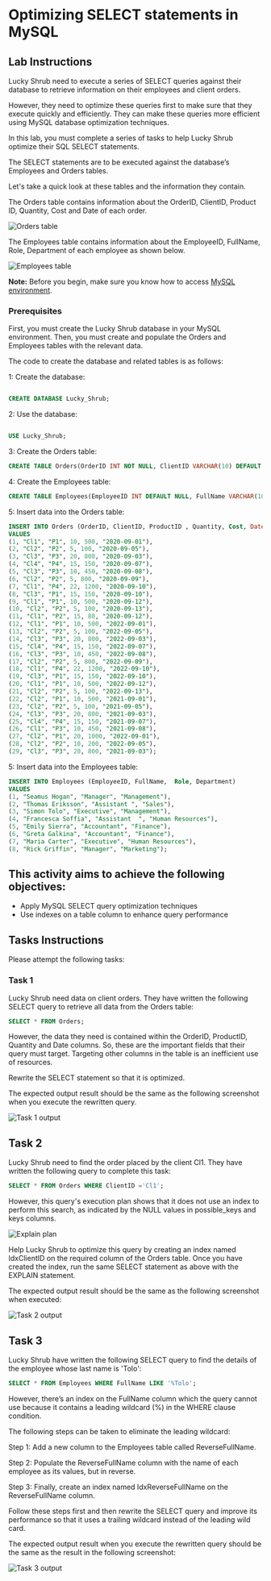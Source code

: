 

# Optimizing SELECT statements in MySQL
 



## Lab Instructions

Lucky Shrub need to execute a series of SELECT queries against their database to retrieve information on their employees and client orders.

However, they need to optimize these queries first to make sure that they execute quickly and efficiently. They can make these queries more efficient using MySQL database optimization techniques. 

In this lab, you must complete a series of tasks to help Lucky Shrub optimize their SQL SELECT statements. 

The SELECT statements are to be executed against the database’s Employees and Orders tables. 

Let's take a quick look at these tables and the information they contain. 

The Orders table contains information about the OrderID, ClientID, Product ID, Quantity, Cost and Date of each order.  

![Orders table](images/orders.png) 

The Employees table contains information about the EmployeeID, FullName, Role, Department of each employee as shown below. 

![Employees table](images/employees.png) 

**Note:** Before you begin, make sure you know how to access [MySQL environment](https://www.coursera.org/learn/advanced-mysql-topics/supplement/Xp5Mg/how-to-access-mysql-environment).

###  Prerequisites  

First, you must create the Lucky Shrub database in your MySQL environment. Then, you must create and populate the Orders and Employees tables with the relevant data. 

The code to create the database and related tables is as follows:   
  

1: Create the database: 

```SQL 

CREATE DATABASE Lucky_Shrub; 

``` 

2: Use the database:  

```SQL 

USE Lucky_Shrub;  

``` 

3: Create the Orders table: 

```SQL 
CREATE TABLE Orders(OrderID INT NOT NULL, ClientID VARCHAR(10) DEFAULT NULL, ProductID VARCHAR(10) DEFAULT NULL, Quantity INT DEFAULT NULL, Cost DECIMAL(6,2) DEFAULT NULL, Date DATE DEFAULT NULL, PRIMARY KEY (OrderID)); 


``` 

4: Create the Employees table: 

```SQL 
CREATE TABLE Employees(EmployeeID INT DEFAULT NULL, FullName VARCHAR(100) DEFAULT NULL, Role VARCHAR(50) DEFAULT NULL, Department VARCHAR(255) DEFAULT NULL);  


``` 

5: Insert data into the Orders table:

```SQL 
INSERT INTO Orders (OrderID, ClientID, ProductID , Quantity, Cost, Date)  
VALUES  
(1, "Cl1", "P1", 10, 500, "2020-09-01"), 
(2, "Cl2", "P2", 5, 100, "2020-09-05"),  
(3, "Cl3", "P3", 20, 800, "2020-09-03"),  
(4, "Cl4", "P4", 15, 150, "2020-09-07"),  
(5, "Cl3", "P3", 10, 450, "2020-09-08"),  
(6, "Cl2", "P2", 5, 800, "2020-09-09"),  
(7, "Cl1", "P4", 22, 1200, "2020-09-10"),  
(8, "Cl3", "P1", 15, 150, "2020-09-10"),  
(9, "Cl1", "P1", 10, 500, "2020-09-12"),  
(10, "Cl2", "P2", 5, 100, "2020-09-13"),  
(11, "Cl1", "P2", 15, 80, "2020-09-12"), 
(12, "Cl1", "P1", 10, 500, "2022-09-01"),  
(13, "Cl2", "P2", 5, 100, "2022-09-05"),  
(14, "Cl3", "P3", 20, 800, "2022-09-03"),  
(15, "Cl4", "P4", 15, 150, "2022-09-07"),  
(16, "Cl3", "P3", 10, 450, "2022-09-08"),  
(17, "Cl2", "P2", 5, 800, "2022-09-09"),  
(18, "Cl1", "P4", 22, 1200, "2022-09-10"),  
(19, "Cl3", "P1", 15, 150, "2022-09-10"),  
(20, "Cl1", "P1", 10, 500, "2022-09-12"),  
(21, "Cl2", "P2", 5, 100, "2022-09-13"),   
(22, "Cl2", "P1", 10, 500, "2021-09-01"),  
(23, "Cl2", "P2", 5, 100, "2021-09-05"),  
(24, "Cl3", "P3", 20, 800, "2021-09-03"),  
(25, "Cl4", "P4", 15, 150, "2021-09-07"),  
(26, "Cl1", "P3", 10, 450, "2021-09-08"),  
(27, "Cl2", "P1", 20, 1000, "2022-09-01"),  
(28, "Cl2", "P2", 10, 200, "2022-09-05"),  
(29, "Cl3", "P3", 20, 800, "2021-09-03"); 

```   

5: Insert data into the Employees table:

```SQL 
INSERT INTO Employees (EmployeeID, FullName,  Role, Department)  
VALUES    
(1, "Seamus Hogan", "Manager", "Management"),    
(2, "Thomas Eriksson", "Assistant ", "Sales"),   
(3, "Simon Tolo", "Executive", "Management"),   
(4, "Francesca Soffia", "Assistant  ", "Human Resources"),   
(5, "Emily Sierra", "Accountant", "Finance"),    
(6, "Greta Galkina", "Accountant", "Finance"), 
(7, "Maria Carter", "Executive", "Human Resources"), 
(8, "Rick Griffin", "Manager", "Marketing"); 


``` 
 

## This activity aims to achieve the following objectives:    

 
* Apply MySQL SELECT query optimization techniques
* Use indexes on a table column to enhance query performance
 
 

## Tasks Instructions 

Please attempt the following tasks: 

### Task 1 

Lucky Shrub need data on client orders. They have written the following SELECT query to retrieve all data from the Orders table: 

```SQL 
SELECT * FROM Orders;
```

However, the data they need is contained within the OrderID, ProductID, Quantity and Date columns. So, these are the important fields that their query must target. Targeting other columns in the table is an inefficient use of resources. 

Rewrite the SELECT statement so that it is optimized. 

The expected output result should be the same as the following screenshot when you execute the rewritten query. 

![Task 1 output](images/task1output.png) 


## Task 2 

Lucky Shrub need to find the order placed by the client Cl1. They have written the following query to complete this task: 

```SQL 
SELECT * FROM Orders WHERE ClientID ='Cl1'; 
```
However, this query's execution plan shows that it does not use an index to perform this search, as indicated by the NULL values in possible_keys and keys columns. 

![Explain plan](images/explainplan.png) 


Help Lucky Shrub to optimize this query by creating an index named IdxClientID on the required column of the Orders table. Once you have created the index, run the same SELECT statement as above with the EXPLAIN statement. 

The expected output result should be the same as the following screenshot when executed:  

![Task 2 output](images/task2output.png)  


## Task 3

Lucky Shrub have written the following SELECT query to find the details of the employee whose last name is 'Tolo': 

```SQL 
SELECT * FROM Employees WHERE FullName LIKE '%Tolo'; 
```

However, there’s an index on the FullName column which the query cannot use because it contains a leading wildcard (%) in the WHERE clause condition.

The following steps can be taken to eliminate the leading wildcard: 

Step 1: Add a new column to the Employees table called ReverseFullName. 

Step 2: Populate the ReverseFullName column with the name of each employee as its values, but in reverse. 

Step 3: Finally, create an index named IdxReverseFullName on the ReverseFullName column. 

Follow these steps first and then rewrite the SELECT query and improve its performance so that it uses a trailing wildcard instead of the leading wild card. 

The expected output result when you execute the rewritten query should be the same as the result in the following screenshot: 

![Task 3 output](images/task3output.png) 


